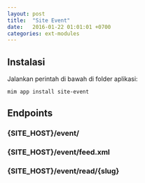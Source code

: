 ```yaml
---
layout: post
title:  "Site Event"
date:   2016-01-22 01:01:01 +0700
categories: ext-modules
---
```


## Instalasi

Jalankan perintah di bawah di folder aplikasi:

```
mim app install site-event
```

## Endpoints

### {SITE_HOST}/event/

### {SITE_HOST}/event/feed.xml

### {SITE_HOST}/event/read/{slug}